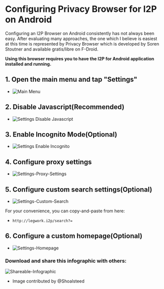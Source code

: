 # Configuring Privacy Browser for I2P on Android

Configuring an I2P Browser on Android consistently has not always been easy.
After evaluating many approaches, the one which I believe is easiest at this time
is represented by Privacy Browser which is developed by Soren Stoutner and
available gratis/libre on F-Droid.

**Using this browser requires you to have the I2P for Android application installed and running.**

## 1. Open the main menu and tap "Settings"

- ![Main Menu](Privacy-Browser-Main-Menu.png) 

## 2. Disable Javascript(Recommended)

- ![Settings Disable Javascript](Privacy-Browser-Settings-Disable-Javascript.png)

## 3. Enable Incognito Mode(Optional)

- ![Settings Enable Incognito](Privacy-Browser-Settings-Enable-Incognito.png)

## 4. Configure proxy settings

- ![Settings-Proxy-Settings](Privacy-Browser-Settings-Proxy-Settings.png)

## 5. Configure custom search settings(Optional)

- ![Settings-Custom-Search](Privacy-Browser-Settings-Custom-Search.png)

For your convenience, you can copy-and-paste from here:

 - `http://legwork.i2p/search?=`

## 6. Configure a custom homepage(Optional)

- ![Settings-Homepage](Privacy-Browser-Settings-Homepage.png)

### Download and share this infographic with others:

![Shareable-Infographic](Android_browsing_final.png)

- Image contributed by @Shoalsteed